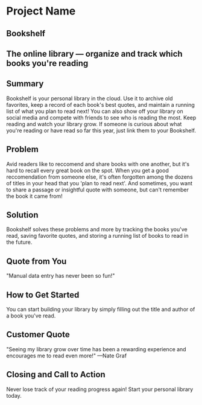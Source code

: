 # Project Name #

<!-- 
> This material was originally posted [here](http://www.quora.com/What-is-Amazons-approach-to-product-development-and-product-management). It is reproduced here for posterities sake.

There is an approach called "working backwards" that is widely used at Amazon. They work backwards from the customer, rather than starting with an idea for a product and trying to bolt customers onto it. While working backwards can be applied to any specific product decision, using this approach is especially important when developing new products or features.

For new initiatives a product manager typically starts by writing an internal press release announcing the finished product. The target audience for the press release is the new/updated product's customers, which can be retail customers or internal users of a tool or technology. Internal press releases are centered around the customer problem, how current solutions (internal or external) fail, and how the new product will blow away existing solutions.

If the benefits listed don't sound very interesting or exciting to customers, then perhaps they're not (and shouldn't be built). Instead, the product manager should keep iterating on the press release until they've come up with benefits that actually sound like benefits. Iterating on a press release is a lot less expensive than iterating on the product itself (and quicker!).

If the press release is more than a page and a half, it is probably too long. Keep it simple. 3-4 sentences for most paragraphs. Cut out the fat. Don't make it into a spec. You can accompany the press release with a FAQ that answers all of the other business or execution questions so the press release can stay focused on what the customer gets. My rule of thumb is that if the press release is hard to write, then the product is probably going to suck. Keep working at it until the outline for each paragraph flows. 

Oh, and I also like to write press-releases in what I call "Oprah-speak" for mainstream consumer products. Imagine you're sitting on Oprah's couch and have just explained the product to her, and then you listen as she explains it to her audience. That's "Oprah-speak", not "Geek-speak".

Once the project moves into development, the press release can be used as a touchstone; a guiding light. The product team can ask themselves, "Are we building what is in the press release?" If they find they're spending time building things that aren't in the press release (overbuilding), they need to ask themselves why. This keeps product development focused on achieving the customer benefits and not building extraneous stuff that takes longer to build, takes resources to maintain, and doesn't provide real customer benefit (at least not enough to warrant inclusion in the press release).
 -->
 
## Bookshelf ##

## The online library — organize and track which books you're reading ##

## Summary ##
  Bookshelf is your personal library in the cloud. Use it to archive old favorites, keep a record of each book's best quotes, and maintain a running list of what you plan to read next! You can also show off your library on social media and compete with friends to see who is reading the most. Keep reading and watch your library grow. If someone is curious about what you're reading or have read so far this year, just link them to your Bookshelf.

## Problem ##
  Avid readers like to reccomend and share books with one another, but it's hard to recall every great book on the spot. When you get a good reccomendation from someone else, it's often forgotten among the dozens of titles in your head that you 'plan to read next'. And sometimes, you want to share a passage or insightful quote with someone, but can't remember the book it came from!

## Solution ##
  Bookshelf solves these problems and more by tracking the books you've read, saving favorite quotes, and storing a running list of books to read in the future.

## Quote from You ##
  "Manual data entry has never been so fun!"

## How to Get Started ##
  You can start building your library by simply filling out the title and author of a book you've read.

## Customer Quote ##
  "Seeing my library grow over time has been a rewarding experience and encourages me to read even more!" —Nate Graf

## Closing and Call to Action ##
  Never lose track of your reading progress again! Start your personal library today.


